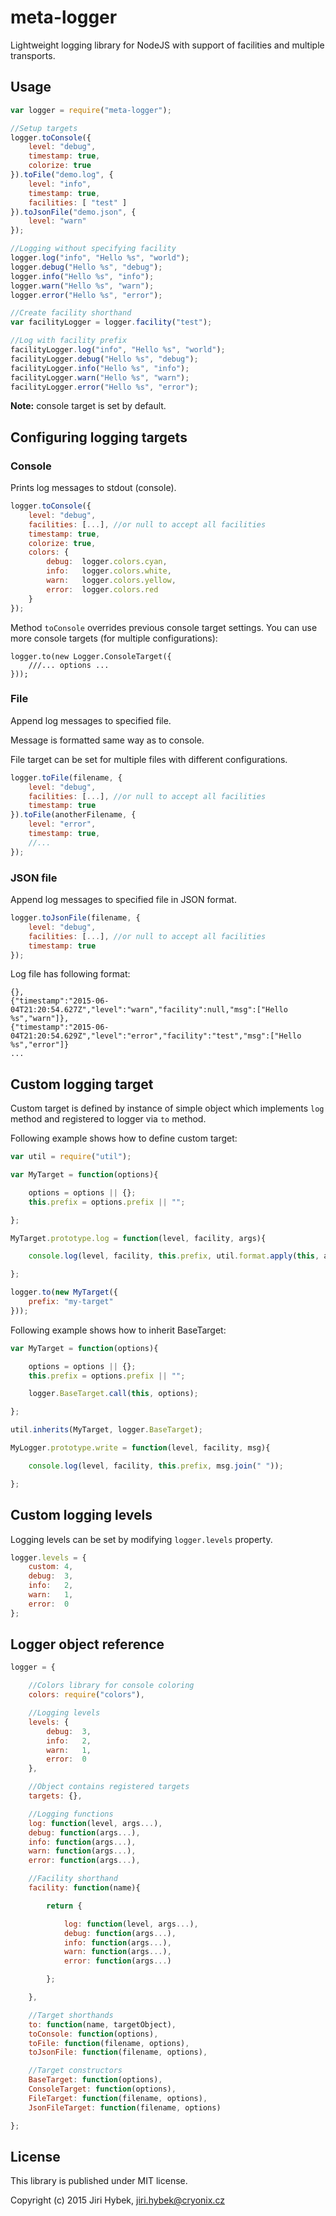 # meta-logger
Lightweight logging library for NodeJS with support of facilities and multiple transports.

## Usage
```javascript
var logger = require("meta-logger");

//Setup targets
logger.toConsole({
	level: "debug",
	timestamp: true,
	colorize: true
}).toFile("demo.log", {
	level: "info",
	timestamp: true,
	facilities: [ "test" ]
}).toJsonFile("demo.json", {
	level: "warn"
});

//Logging without specifying facility
logger.log("info", "Hello %s", "world");
logger.debug("Hello %s", "debug");
logger.info("Hello %s", "info");
logger.warn("Hello %s", "warn");
logger.error("Hello %s", "error");

//Create facility shorthand
var facilityLogger = logger.facility("test");

//Log with facility prefix
facilityLogger.log("info", "Hello %s", "world");
facilityLogger.debug("Hello %s", "debug");
facilityLogger.info("Hello %s", "info");
facilityLogger.warn("Hello %s", "warn");
facilityLogger.error("Hello %s", "error");
```

**Note:** console target is set by default.

## Configuring logging targets
### Console
Prints log messages to stdout (console).

```javascript
logger.toConsole({
	level: "debug",
	facilities: [...], //or null to accept all facilities
	timestamp: true,
	colorize: true,
	colors: {
		debug: 	logger.colors.cyan,
		info: 	logger.colors.white,
		warn: 	logger.colors.yellow,
		error: 	logger.colors.red
	}
});
```

Method `toConsole` overrides previous console target settings. You can use more console targets (for multiple configurations):

```
logger.to(new Logger.ConsoleTarget({
	///... options ...
}));
```

### File
Append log messages to specified file.

Message is formatted same way as to console.

File target can be set for multiple files with different configurations.

```javascript
logger.toFile(filename, {
	level: "debug",
	facilities: [...], //or null to accept all facilities
	timestamp: true
}).toFile(anotherFilename, {
	level: "error",
	timestamp: true,
	//...
});
```

### JSON file
Append log messages to specified file in JSON format.

```javascript
logger.toJsonFile(filename, {
	level: "debug",
	facilities: [...], //or null to accept all facilities
	timestamp: true
});
```

Log file has following format:

```
{},
{"timestamp":"2015-06-04T21:20:54.627Z","level":"warn","facility":null,"msg":["Hello %s","warn"]},
{"timestamp":"2015-06-04T21:20:54.629Z","level":"error","facility":"test","msg":["Hello %s","error"]}
...
```

## Custom logging target
Custom target is defined by instance of simple object which implements `log` method and registered to logger via `to` method.

Following example shows how to define custom target:

```javascript
var util = require("util");

var MyTarget = function(options){

	options = options || {};
	this.prefix = options.prefix || "";

};

MyTarget.prototype.log = function(level, facility, args){

	console.log(level, facility, this.prefix, util.format.apply(this, args));

};

logger.to(new MyTarget({
	prefix: "my-target"
}));
```

Following example shows how to inherit BaseTarget:

```javascript
var MyTarget = function(options){

	options = options || {};
	this.prefix = options.prefix || "";

	logger.BaseTarget.call(this, options);

};

util.inherits(MyTarget, logger.BaseTarget);

MyLogger.prototype.write = function(level, facility, msg){

	console.log(level, facility, this.prefix, msg.join(" "));

};
```

## Custom logging levels
Logging levels can be set by modifying `logger.levels` property.

```javascript
logger.levels = {
	custom: 4,
	debug: 	3,
	info: 	2,
	warn: 	1,
	error: 	0
};
```

## Logger object reference
```javascript
logger = {

	//Colors library for console coloring
	colors: require("colors"),

	//Logging levels
	levels: {
		debug: 	3,
		info: 	2,
		warn: 	1,
		error: 	0
	},

	//Object contains registered targets
	targets: {},

	//Logging functions
	log: function(level, args...),
	debug: function(args...),
	info: function(args...),
	warn: function(args...),
	error: function(args...),

	//Facility shorthand
	facility: function(name){

		return {

			log: function(level, args...),
			debug: function(args...),
			info: function(args...),
			warn: function(args...),
			error: function(args...)

		};

	},

	//Target shorthands
	to: function(name, targetObject),
	toConsole: function(options),
	toFile: function(filename, options),
	toJsonFile: function(filename, options),

	//Target constructors
	BaseTarget: function(options),
	ConsoleTarget: function(options),
	FileTarget: function(filename, options),
	JsonFileTarget: function(filename, options)

};
```

## License
This library is published under MIT license.

Copyright (c) 2015 Jiri Hybek, jiri.hybek@cryonix.cz